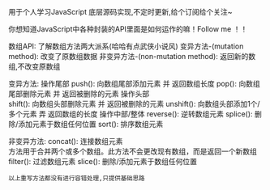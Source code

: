 用于个人学习JavaScript 底层源码实现,不定时更新,给个订阅给个关注~

你想知道JavaScript中各种封装的API里面是如何运作的嘛！Follow me ！！

数组API:
 了解数组方法两大派系(哈哈有点武侠小说风)
 变异方法-(mutation method):          改变了原数组数据
 非变异方法-(non-mutation method):    返回新的数组,不改变原数组

变异方法:
    操作尾部
      push():     向数组尾部添加元素  并 返回数组长度
      pop():      向数组尾部删除元素  并 返回被删除的元素
    操作头部  
      shift():    向数组头部删除元素  并 返回被删除的元素
      unshift():  向数组头部添加1个/多个元素 弄 返回数组的长度
    操作中部/整体
      reverse():  逆转数组元素
      splice():   删除/添加元素于数组任何位置
      sort():     排序数组元素
      

非变异方法:
    concat(): 连接数组元素    
    方法用于合并两个或多个数组。此方法不会更改现有数组，而是返回一个新数组
    filter(): 过滤数组元素
    slice():  删除/添加元素于数组任何位置

    以上重写方法都没有进行容错处理,只提供基础思路